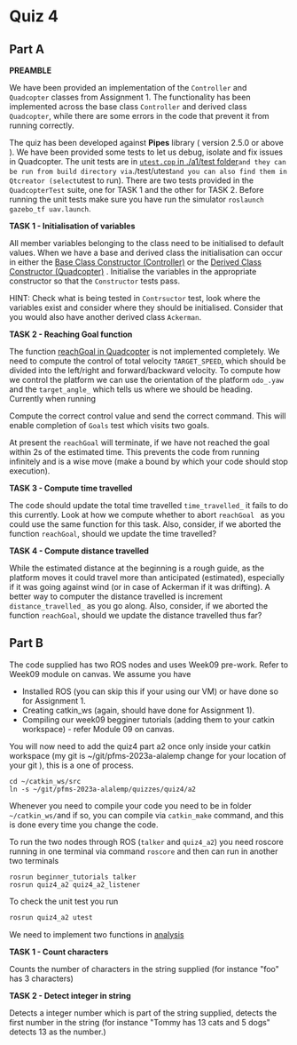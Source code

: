 Quiz 4
======

Part A
------

**PREAMBLE**

We have been provided an implementation of the `Controller` and `Quadcopter` classes from Assignment 1. The functionality has been implemented across the base class `Controller` and derived class `Quadcopter`, while there are some errors in the code that prevent it from running correctly. 	

The quiz  has been developed against **Pipes** library ( version 2.5.0 or above ).  We have been provided some tests to let us debug, isolate and fix issues in Quadcopter. The unit tests are in [`utest.cpp` in ./a1/test folder](./a1/test/utest.cpp)` and they can be run from build directory via `./test/utest` and you can also find them in Qtcreator (select `utest to run). There are two tests provided in the `QuadcopterTest` suite, one for TASK 1 and the other for TASK 2.  Before running the unit tests make sure you have run the simulator `roslaunch gazebo_tf uav.launch`. 

**TASK 1 - Initialisation of variables**

All member variables belonging to the class need to be initialised to default values. When we have a base and derived class the initialisation can occur in either the [Base Class Constructor (Controller)](./a1/controller.cpp)  or the [Derived Class Constructor (Quadcopter)](./a1/quadcopter.cpp) .  Initialise the variables in the appropriate constructor so that the `Constructor` tests pass. 

HINT: Check what is being tested in `Contrsuctor` test, look where the variables exist and consider where they should be initialised. Consider that you would also have another derived class `Ackerman`.  

**TASK 2 - Reaching Goal function**

The function  [reachGoal in Quadcopter](./a1/quadcopter.cpp) is not implemented completely. We need to compute the control of total velocity `TARGET_SPEED`, which should be divided into the left/right and forward/backward velocity. To compute how we control the platform we can use the orientation of the platform `odo_.yaw` and the `target_angle_` which tells us where we should be heading. Currently when running 

Compute the correct control value and send the correct command. This will enable completion of `Goals` test which visits two goals.

At present the `reachGoal` will terminate, if we have not reached the goal within 2s of the estimated time. This prevents the code from running infinitely and is a wise move (make a bound by which your code should stop execution).

**TASK 3 - Compute time travelled**

The code should update the total time travelled `time_travelled_` it fails to do this currently. Look at how we compute whether to abort `reachGoal ` as you could use the same function for this task. Also, consider, if we aborted the function `reachGoal`, should we update the time travelled? 

**TASK 4 - Compute distance travelled**

While the estimated distance at the beginning is a rough guide, as the platform moves it could travel more than anticipated (estimated), especially if it  was going against wind (or in case of Ackerman if it was drifting). A better way to computer the distance travelled is increment `distance_travelled_` as you go along.  Also, consider, if we aborted the function `reachGoal`, should we update the distance travelled thus far?  


Part B
-------

The code supplied has two ROS nodes and uses Week09 pre-work. Refer to Week09 module on canvas. We assume you have

* Installed ROS (you can skip this if your using our VM) or have done so for Assignment 1.
* Creating catkin_ws (again, should have done for Assignment 1).
* Compiling our week09 begginer tutorials (adding them to your catkin workspace) - refer Module 09 on canvas.

You will now need to add the quiz4 part a2 once only inside your catkin workspace (my git is ~/git/pfms-2023a-alalemp change for your location of your git ), this is a one of process.

```
cd ~/catkin_ws/src
ln -s ~/git/pfms-2023a-alalemp/quizzes/quiz4/a2 
```

Whenever you need to compile your code you need to be in folder `~/catkin_ws/`and if so, you can compile via `catkin_make` command, and this is done every time you change the code.

To run the two nodes through ROS  (`talker` and `quiz4_a2`) you need roscore running in one terminal via command `roscore` and then can run in another two terminals

```
rosrun beginner_tutorials talker
rosrun quiz4_a2 quiz4_a2_listener
```

To check the unit test you run

```bash
rosrun quiz4_a2 utest
```

We need to implement two functions in  [analysis](./a2/src/analysis.h) 

**TASK 1 - Count characters**

Counts the number of characters in the string supplied (for instance "foo" has 3 characters) 

**TASK 2 - Detect integer in string**

Detects a integer number which is part of the string supplied, detects the first number in the string (for instance "Tommy has 13 cats and 5 dogs" detects 13 as the number.) 

